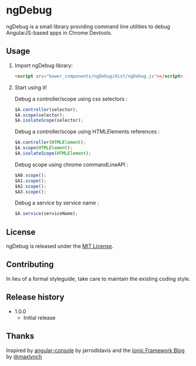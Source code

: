 # ngDebug

ngDebug is a small library providing command line utilities to debug AngularJS-based apps in Chrome Devtools.


## Usage

1. Import ngDebug library:

    ```html
    <script src="bower_components/ngDebug/dist/ngDebug.js"></script>
    ```

2. Start using it!

	Debug a controller/scope using css selectors :
    ```js
    $A.controller(selector);
    $A.scope(selector);
    $A.isolateScope(selector);
    ```

    Debug a controller/scope using HTMLElements references :
    ```js
    $A.controller(HTMLElement);
    $A.scope(HTMLElement);
    $A.isolateScope(HTMLElement);
    ```

    Debug scope using chrome commandLineAPI :
    ```js
    $A0.scope();
    $A1.scope();
    $A2.scope();
    $A3.scope();
    ```

    Debug a service by service name :
    ```js
    $A.service(serviceName);
    ```

## License
ngDebug is released under the [MIT License](http://opensource.org/licenses/MIT).

## Contributing
In lieu of a formal styleguide, take care to maintain the existing coding style.

## Release history
- 1.0.0
  - Initial release

## Thanks

Inspired by [angular-console](https://github.com/jarrodldavis/angular-console) by jarrodldavis and the [Ionic Framework Blog](http://ionicframework.com/blog/angularjs-console/) by [@maxlynch](https://twitter.com/maxlynch)
